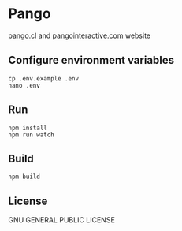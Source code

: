 # Pango
[pango.cl](https://pango.cl) and [pangointeractive.com](https://pangointeractive.com) website

## Configure environment variables
    cp .env.example .env
    nano .env

## Run
    npm install
    npm run watch

## Build
    npm build

## License
GNU GENERAL PUBLIC LICENSE
